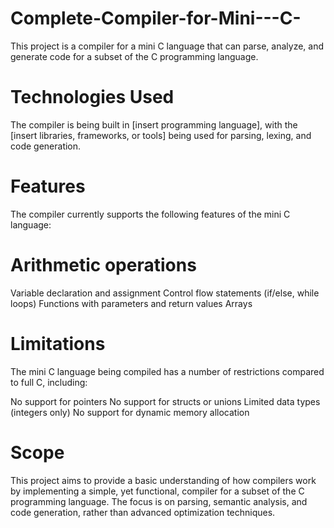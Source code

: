 # Complete-Compiler-for-Mini---C-
This project is a compiler for a mini C language that can parse, analyze, and generate code for a subset of the C programming language.

# Technologies Used
The compiler is being built in [insert programming language], with the [insert libraries, frameworks, or tools] being used for parsing, lexing, and code generation.

# Features
The compiler currently supports the following features of the mini C language:

# Arithmetic operations
Variable declaration and assignment
Control flow statements (if/else, while loops)
Functions with parameters and return values
Arrays

# Limitations
The mini C language being compiled has a number of restrictions compared to full C, including:

No support for pointers
No support for structs or unions
Limited data types (integers only)
No support for dynamic memory allocation

# Scope
This project aims to provide a basic understanding of how compilers work by implementing a simple, yet functional, compiler for a subset of the C programming language. The focus is on parsing, semantic analysis, and code generation, rather than advanced optimization techniques.
